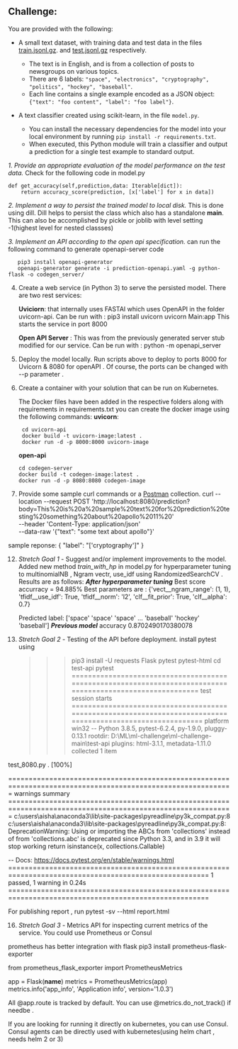 ## Challenge: 
You are provided with the following:

* A small text dataset, with training data and test data in the files [train.jsonl.gz](./train.jsonl.gz). and [test.jsonl.gz](./test.jsonl.gz) respectively.
    * The text is in English, and is from a collection of posts to newsgroups on various topics.
    * There are 6 labels: `"space", "electronics", "cryptography", "politics", "hockey", "baseball"`.
    * Each line contains a single example encoded as a JSON object: `{"text": "foo content", "label": "foo label"}`.

* A text classifier created using scikit-learn, in the file `model.py`.
    * You can install the necessary dependencies for the model into your local environment by running `pip install -r requirements.txt`.
    * When executed, this Python module will train a classifier and output a prediction for a single test example to standard output.


_1. Provide an appropriate evaluation of the model performance on the test data._
   Check for the following code in model.py
    
    def get_accuracy(self,prediction,data: Iterable[dict]):
        return accuracy_score(prediction, [x['label'] for x in data])
        
_2. Implement a way to persist the trained model to local disk._
      This is done using dill. Dill helps to persist the class which also has a standalone __main__. This can also be accomplished by pickle or joblib with level setting -1(highest level for nested classses)
      
_3. Implement an API according to the open api specification._
       can run the following command to generate openapi-server code
       
       pip3 install openapi-generator
       openapi-generator generate -i prediction-openapi.yaml -g python-flask -o codegen_server/
       
4. Create a web service (in Python 3) to serve the persisted model.
    There are two rest services:
    
    **Uviciorn**: that internally uses FASTAI which uses OpenAPI in the folder uvicorn-api. Can be run with :
    pip3 install uvicorn 
    uvicorn Main:app
    This starts the service in port 8000
    
    **Open API Server** : This was from the previously generated server stub modified for our service. Can be run with :
    python -m openapi_server
     
6. Deploy the model locally.
   Run scripts above to deploy to ports 8000 for Uvicorn & 8080 for openAPI . Of course, the ports can be changed with --p parameter . 
   
   
8. Create a container with your solution that can be run on Kubernetes.

   The Docker files have been added in the respective folders along with requirements in requirements.txt
   you can create the docker image using the following commands:
   **uvicorn**:
       
        cd uvicorn-api
        docker build -t uvicorn-image:latest .
        docker run -d -p 8000:8000 uvicorn-image
        
   **open-api**
     
       cd codegen-server
       docker build -t codegen-image:latest . 
       docker run -d -p 8080:8080 codegen-image
10. Provide some sample curl commands or a [Postman](https://www.postman.com/) collection.
     curl --location --request POST 'http://localhost:8080/prediction?body=This%20is%20a%20sample%20text%20for%20prediction%20testing%20something%20about%20apollo%2011%20' \
   --header 'Content-Type: application/json' \
--data-raw '{"text": "some text about apollo"}'

sample reponse:
{
    "label": "['cryptography']"
}

12. *Stretch Goal 1* - Suggest and/or implement improvements to the model.
       Added new method _train_with_hp_ in model.py for hyperparameter tuning to multinomialNB , Ngram vectr, use_idf  using RandomizedSearchCV . 
       Results are as follows:
       **_After hyperparameter tuning_**
       Best score accurracy = 94.885%
       Best parameters are : 
       {'vect__ngram_range': (1, 1), 'tfidf__use_idf': True, 'tfidf__norm': 'l2', 'clf__fit_prior': True, 'clf__alpha': 0.7}

       Predicted label: ['space' 'space' 'space' ... 'baseball' 'hockey' 'baseball']
       **_Previous model_**
       accuracy 0.8702490170380078
       
14. *Stretch Goal 2* - Testing of the API before deployment.
       install pytest using 
       >>> pip3 install -U requests Flask pytest pytest-html
       >>> cd test-api
       >>> pytest 
       =========================================================================================================== test session starts ============================================================================================================
platform win32 -- Python 3.8.5, pytest-6.2.4, py-1.9.0, pluggy-0.13.1
rootdir: D:\ML\ml-challenge\ml-challenge-main\test-api
plugins: html-3.1.1, metadata-1.11.0
collected 1 item

test_8080.py .                                                                                                                                                                                                                        [100%]

============================================================================================================= warnings summary =============================================================================================================
c:\users\aisha\anaconda3\lib\site-packages\pyreadline\py3k_compat.py:8
  c:\users\aisha\anaconda3\lib\site-packages\pyreadline\py3k_compat.py:8: DeprecationWarning: Using or importing the ABCs from 'collections' instead of from 'collections.abc' is deprecated since Python 3.3, and in 3.9 it will stop working
    return isinstance(x, collections.Callable)

-- Docs: https://docs.pytest.org/en/stable/warnings.html
======================================================================================================= 1 passed, 1 warning in 0.24s =======================================================================================================

  For publishing report , run  pytest -sv --html report.html

       
16. *Stretch Goal 3* - Metrics API for inspecting current metrics of the service.
You could use Prometheus or Consul 

prometheus has better integration with flask 
pip3 install prometheus-flask-exporter

from prometheus_flask_exporter import PrometheusMetrics

app = Flask(__name__)
metrics = PrometheusMetrics(app)
metrics.info('app_info', 'Application info', version='1.0.3')

All @app.route is tracked by default. You can use @metrics.do_not_track() if needbe . 

If you are looking for running it directly on kubernetes, you can use Consul. Consul agents can be directly used with kubernetes(using helm chart , needs helm 2 or 3)



